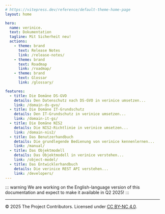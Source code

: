 ```yaml
---
# https://vitepress.dev/reference/default-theme-home-page
layout: home

hero:
  name: verinice.
  text: Dokumentation
  tagline: Mit Sicherheit neu!
  actions:
    - theme: brand
      text: Release Notes
      link: /release-notes/
    - theme: brand
      text: Roadmap
      link: /roadmap/
    - theme: brand
      text: Glossar
      link: /glossary/

features:
  - title: Die Domäne DS-GVO
    details: Den Datenschutz nach DS-GVO in verinice umsetzen...
    link: /domain-ds-gvo/
  - title: Die Domäne IT-Grundschutz
    details: Den IT-Grundschutz in verinice umsetzen...
    link: /domain-it-gs/
  - title: Die Domäne NIS2
    details: Die NIS2-Richtlinie in verinice umsetzen...
    link: /domain-nis2/
  - title: Das Benutzerhandbuch 
    details: Die grundlegende Bedienung von verinice kennenlernen...
    link: /manual/
  - title: Das Objektmodell
    details: Das Objektmodell in verinice verstehen...
    link: /object-model/
  - title: Das Entwicklerhandbuch
    details: Die verinice REST API verstehen...
    link: /developers/
---
```


::: warning 
We are working on the English-language version of this documentation and expect to make it available in Q2 2025! 
:::


---
<!-- © 2025 The Project Contributors - see AUTHORS.txt -->
© 2025 The Project Contributors. Licensed under [CC BY-NC 4.0](https://creativecommons.org/licenses/by-nc/4.0/).
